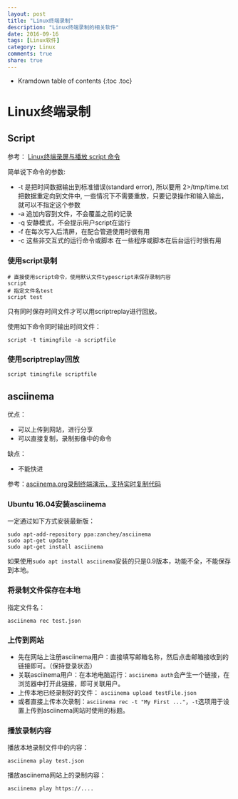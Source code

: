 ```yaml
---
layout: post
title: "Linux终端录制"
description: "Linux终端录制的相关软件"
date: 2016-09-16
tags: [Linux软件]
category: Linux
comments: true
share: true
---
```



* Kramdown table of contents
{:toc .toc}


# Linux终端录制

## Script
参考： [Linux终端录屏与播放 script 命令](http://zhang789.blog.51cto.com/11045979/1840257)  

简单说下命令的参数:  

- -t 是把时间数据输出到标准错误(standard error), 所以要用 2>/tmp/time.txt 把数据重定向到文件中, 一些情况下不需要重放，只要记录操作和输入输出，就可以不指定这个参数 
- -a 追加内容到文件，不会覆盖之前的记录 
- -q 安静模式，不会提示用户script在运行 
- -f 在每次写入后清屏，在配合管道使用时很有用 
- -c 这些非交互式的运行命令或脚本 在一些程序或脚本在后台运行时很有用



### 使用script录制
```
# 直接使用script命令，使用默认文件typescript来保存录制内容
script
# 指定文件名test
script test
```

只有同时保存时间文件才可以用scriptreplay进行回放。

使用如下命令同时输出时间文件：  

```
script -t timingfile -a scriptfile
```


### 使用scriptreplay回放
```
script timingfile scriptfile
```



## asciinema
优点：  

- 可以上传到网站，进行分享
- 可以直接复制，录制影像中的命令

缺点：  

- 不能快进


参考：[asciinema.org录制终端演示，支持实时复制代码](http://51.ruyo.net/p/3705.html)  



### Ubuntu 16.04安装asciinema
一定通过如下方式安装最新版：  

```
sudo apt-add-repository ppa:zanchey/asciinema
sudo apt-get update
sudo apt-get install asciinema
```

如果使用`sudo apt install asciinema`安装的只是0.9版本，功能不全，不能保存到本地。

### 将录制文件保存在本地
指定文件名：  
```
asciinema rec test.json
```

### 上传到网站

- 先在网站上注册asciinema用户：直接填写邮箱名称，然后点击邮箱接收到的链接即可。（保持登录状态）
- 关联asciinema用户：在本地电脑运行：`asciinema auth`会产生一个链接，在浏览器中打开此链接，即可关联用户。
- 上传本地已经录制好的文件： `asciinema upload testFile.json`
- 或者直接上传本次录制：`asciinema rec -t "My First ..."`，`-t`选项用于设置上传到asciinema网站时使用的标题。


### 播放录制内容

播放本地录制文件中的内容：  
```
asciinema play test.json
```

播放asciinema网站上的录制内容：  
```
asciinema play https://....
```

